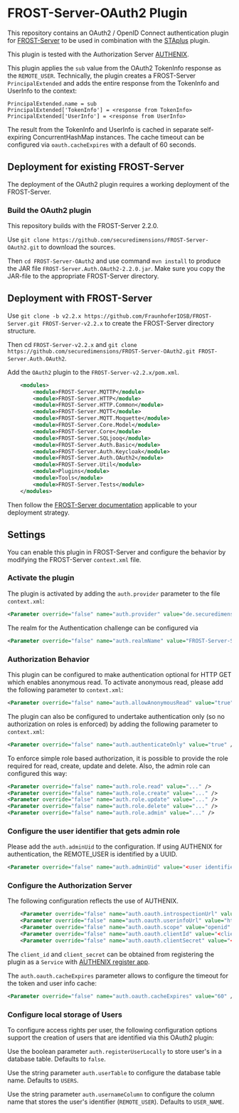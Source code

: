 # FROST-Server-OAuth2 Plugin
This repository contains an OAuth2 / OpenID Connect authentication plugin for [FROST-Server](https://github.com/FraunhoferIOSB/FROST-Server) to be used in combination with the [STAplus](https://github.com/securedimensions/FROST-Server-PLUS) plugin.

This plugin is tested with the Authorization Server [AUTHENIX](https://www.authenix.eu). 

This plugin applies the `sub` value from the OAuth2 TokenInfo response as the `REMOTE_USER`. Technically, the plugin creates a FROST-Server `PrincipalExtended` and adds the entire response from the TokenInfo and UserInfo to the context:

````
PrincipalExtended.name = sub
PrincipalExtended['TokenInfo'] = <response from TokenInfo>
PrincipalExtended['UserInfo'] = <response from UserInfo>
````

The result from the TokenInfo and UserInfo is cached in separate self-expiring ConcurrentHashMap instances. The cache timeout can be configured via `oauth.cacheExpires` with a default of 60 seconds.

## Deployment for existing FROST-Server
The deployment of the OAuth2 plugin requires a working deployment of the FROST-Server.

### Build the OAuth2 plugin
This repository builds with the FROST-Server 2.2.0.

Use `git clone https://github.com/securedimensions/FROST-Server-OAuth2.git` to download the sources.

Then `cd FROST-Server-OAuth2` and use command `mvn install` to produce the JAR file `FROST-Server.Auth.OAuth2-2.2.0.jar`. Make sure you copy the JAR-file to the appropriate FROST-Server directory.

## Deployment with FROST-Server
Use `git clone -b v2.2.x https://github.com/FraunhoferIOSB/FROST-Server.git FROST-Server-v2.2.x` to create the FROST-Server directory structure.

Then cd `FROST-Server-v2.2.x` and `git clone https://github.com/securedimensions/FROST-Server-OAuth2.git FROST-Server.Auth.OAuth2`.

Add the `OAuth2` plugin to the `FROST-Server-v2.2.x/pom.xml`.

```xml
    <modules>
        <module>FROST-Server.MQTTP</module>
        <module>FROST-Server.HTTP</module>
        <module>FROST-Server.HTTP.Common</module>
        <module>FROST-Server.MQTT</module>
        <module>FROST-Server.MQTT.Moquette</module>
        <module>FROST-Server.Core.Model</module>
        <module>FROST-Server.Core</module>
        <module>FROST-Server.SQLjooq</module>
        <module>FROST-Server.Auth.Basic</module>
        <module>FROST-Server.Auth.Keycloak</module>
        <module>FROST-Server.Auth.OAuth2</module>
        <module>FROST-Server.Util</module>
        <module>Plugins</module>
        <module>Tools</module>
        <module>FROST-Server.Tests</module>
    </modules>
```

Then follow the [FROST-Server documentation](https://fraunhoferiosb.github.io/FROST-Server/deployment/architecture-packages.html) applicable to your deployment strategy.  

## Settings
You can enable this plugin in FROST-Server and configure the behavior by modifying the FROST-Server `context.xml` file.

### Activate the plugin
The plugin is activated by adding the `auth.provider` parameter to the file `context.xml`:

```xml
<Parameter override="false" name="auth.provider" value="de.securedimensions.frostserver.auth.oauth2.OAuth2AuthProvider" description="The java class used to configure authentication/authorisation."/>
```

The realm for the Authentication challenge can be configured via 
```xml
<Parameter override="false" name="auth.realmName" value="FROST-Server-STAplus" />
```

### Authorization Behavior
This plugin can be configured to make authentication optional for HTTP GET which enables anonymous read. To activate anonymous read, please add the following parameter to `context.xml`:

```xml
<Parameter override="false" name="auth.allowAnonymousRead" value="true" />
```

The plugin can also be configured to undertake authentication only (so no authorization on roles is enforced) by adding the following parameter to `context.xml`:

```xml
<Parameter override="false" name="auth.authenticateOnly" value="true" />
```

To enforce simple role based authorization, it is possible to provide the role required for read, create, update and delete. Also, the admin role can configured this way:

```xml
<Parameter override="false" name="auth.role.read" value="..." />
<Parameter override="false" name="auth.role.create" value="..." />
<Parameter override="false" name="auth.role.update" value="..." />
<Parameter override="false" name="auth.role.delete" value="..." />
<Parameter override="false" name="auth.role.admin" value="..." />
```

### Configure the user identifier that gets admin role
Please add the `auth.adminUid` to the configuration. If using AUTHENIX for authentication, the REMOTE_USER is identified by a UUID.

```xml
<Parameter override="false" name="auth.adminUid" value="<user identifier>" />
```

### Configure the Authorization Server
The following configuration reflects the use of AUTHENIX.  

```xml
    <Parameter override="false" name="auth.oauth.introspectionUrl" value="https://www.authenix.eu/oauth/tokeninfo" />
    <Parameter override="false" name="auth.oauth.userinfoUrl" value="https://www.authenix.eu/openid/userinfo" />
    <Parameter override="false" name="auth.oauth.scope" value="openid" />
    <Parameter override="false" name="auth.oauth.clientId" value="<client_id>" />
    <Parameter override="false" name="auth.oauth.clientSecret" value="<client_secret>" />
```
The `client_id` and `client_secret` can be obtained from registering the plugin as a `Service` with [AUTHENIX register app](https://www.authenix.eu/users/registerapp).

The `auth.oauth.cacheExpires` parameter allows to configure the timeout for the token and user info cache:

```xml
<Parameter override="false" name="auth.oauth.cacheExpires" value="60" />
```

### Configure local storage of Users
To configure access rights per user, the following configuration options support the creation of users that are identified via this OAuth2 plugin:

Use the boolean parameter `auth.registerUserLocally` to store user's in a database table. Defaults to `false`.

Use the string parameter `auth.userTable` to configure the database table name. Defaults to `USERS`.

Use the string parameter `auth.usernameColumn` to configure the column name that stores the user's identifier (`REMOTE_USER`). Defaults to `USER_NAME`.